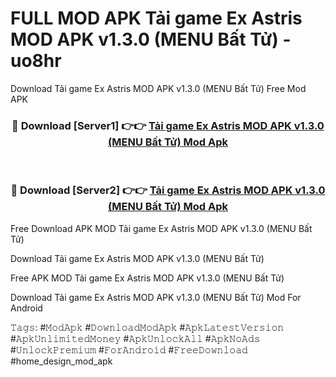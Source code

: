 # FULL MOD APK Tải game Ex Astris MOD APK v1.3.0 (MENU Bất Tử) - uo8hr
Download Tải game Ex Astris MOD APK v1.3.0 (MENU Bất Tử) Free Mod APK

<div align="center">
<h3>🔴 Download [Server1] 👉👉 <a href="https://apk-comot.site?title=Tải_game_Ex_Astris_MOD_APK_v1.3.0_(MENU_Bất_Tử)">Tải game Ex Astris MOD APK v1.3.0 (MENU Bất Tử) Mod Apk</a></h3><br>

<h3>🔴 Download [Server2] 👉👉 <a href="https://apk-comot.site?title=Tải_game_Ex_Astris_MOD_APK_v1.3.0_(MENU_Bất_Tử)">Tải game Ex Astris MOD APK v1.3.0 (MENU Bất Tử) Mod Apk</a></h3>
</div>


Free Download APK MOD Tải game Ex Astris MOD APK v1.3.0 (MENU Bất Tử)

Download Tải game Ex Astris MOD APK v1.3.0 (MENU Bất Tử) 

Free APK MOD Tải game Ex Astris MOD APK v1.3.0 (MENU Bất Tử) 

Download Tải game Ex Astris MOD APK v1.3.0 (MENU Bất Tử) Mod For Android

𝚃𝚊𝚐𝚜: #𝙼𝚘𝚍𝙰𝚙𝚔 #𝙳𝚘𝚠𝚗𝚕𝚘𝚊𝚍𝙼𝚘𝚍𝙰𝚙𝚔 #𝙰𝚙𝚔𝙻𝚊𝚝𝚎𝚜𝚝𝚅𝚎𝚛𝚜𝚒𝚘𝚗 #𝙰𝚙𝚔𝚄𝚗𝚕𝚒𝚖𝚒𝚝𝚎𝚍𝙼𝚘𝚗𝚎𝚢 #𝙰𝚙𝚔𝚄𝚗𝚕𝚘𝚌𝚔𝙰𝚕𝚕 #𝙰𝚙𝚔𝙽𝚘𝙰𝚍𝚜 #𝚄𝚗𝚕𝚘𝚌𝚔𝙿𝚛𝚎𝚖𝚒𝚞𝚖 #𝙵𝚘𝚛𝙰𝚗𝚍𝚛𝚘𝚒𝚍 #𝙵𝚛𝚎𝚎𝙳𝚘𝚠𝚗𝚕𝚘𝚊𝚍 #home_design_mod_apk